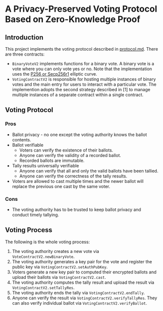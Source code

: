# A Privacy-Preserved Voting Protocol Based on Zero-Knowledge Proof

## Introduction

This project implements the voting protocol described in [protocol.md](https://github.com/vechain-community/zkpvote-contracts/blob/master/protocol.md). There are three contracts:

* `BinaryVoteV2` implements functions for a binary vote. A binary vote is a vote where you can only vote yes or no. Note that the implementation uses the [P256 or Secp256r1](https://www.secg.org/sec2-v2.pdf) elliptic curve.
* `VotingContractV2` is responsible for hosting multiple instances of binary votes and the main entry for users to interact with a particular vote. The implemention adopts the second strategy described in [1] to manage multiple instances of a separate contract within a single contract. 

## Voting Protocol

### Pros
* Ballot privacy - no one except the voting authority knows the ballot contents.
* Ballot verifiable
	* Voters can verify the existence of their ballots.
	* Anyone can verify the validity of a recorded ballot.
	* Recorded ballots are immutable. 
* Tally results universally verifiable
	* Anyone can verify that all and only the valid ballots have been tallied.
	* Anyone can verify the correctness of the tally results.
* Voters are allowed to cast multiple times and the newer ballot will replace the previous one cast by the same voter.

### Cons
* The voting authority has to be trusted to keep ballot privacy and conduct timely tallying.

## Voting Process
The following is the whole voting process:

1. The voting authority creates a new vote via `VoteContractV2.newBinaryVote`.
2. The voting authority generates a key pair for the vote and register the public key via `VotingContractV2.setAuthPubKey`.
3. Voters generate a new key pair to computed their encrypted ballots and upload their ballots via `VotingContractV2.cast`.
4. The voting authority computes the tally result and upload the result via `VotingContractV2.setTallyRes`.
5. The voting authority ends the tally via `VotingContractV2.endTally`.
6. Anyone can verify the result via `VotingContractV2.verifyTallyRes`. They can also verify individual ballot via `VotingContractV2.verifyBallot`.
